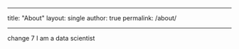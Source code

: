 ___
title: "About"
layout: single
author: true
permalink: /about/

___

change 7
I am a data scientist